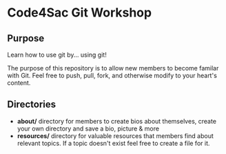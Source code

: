 Code4Sac Git Workshop
================

Purpose
----------------
Learn how to use git by... using git!

The purpose of this repository is to allow new members to become familar with Git. Feel free to push, pull, fork, and otherwise modify to your heart's content. 

Directories
----------------
- **about/** directory for members to create bios about themselves, create your own directory and save a bio, picture & more
- **resources/** directory for valuable resources that members find about relevant topics. If a topic doesn't exist feel free to create a file for it. 